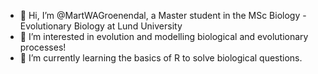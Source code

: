 - 👋 Hi, I’m @MartWAGroenendal, a Master student in the MSc Biology - Evolutionary Biology at Lund University
- 👀 I’m interested in evolution and modelling biological and evolutionary processes!
- 🌱 I’m currently learning the basics of R to solve biological questions.

<!---
MartWAGroenendal/MartWAGroenendal is a ✨ special ✨ repository because its `README.md` (this file) appears on your GitHub profile.
You can click the Preview link to take a look at your changes.
--->
